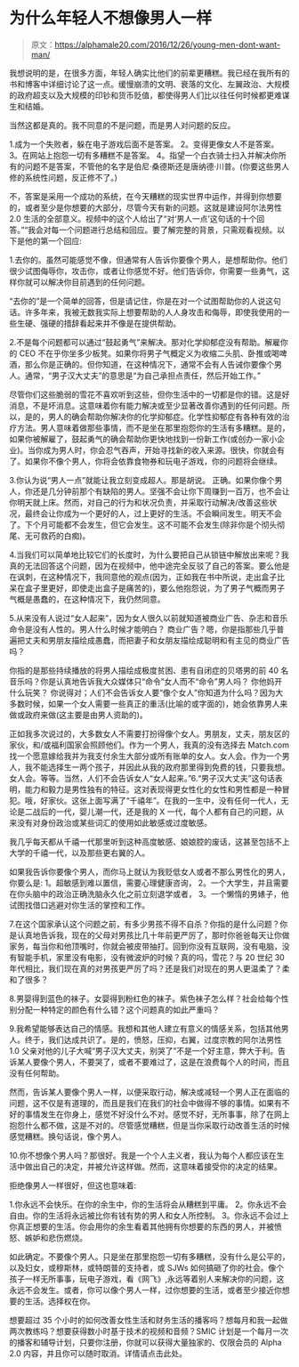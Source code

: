 # 为什么年轻人不想像男人一样

> 原文：<https://alphamale20.com/2016/12/26/young-men-dont-want-man/>

我想说明的是，在很多方面，年轻人确实比他们的前辈更糟糕。我已经在我所有的书和博客中详细讨论了这一点。缓慢崩溃的文明、衰落的文化、左翼政治、大规模的政府超支以及大规模的印钞和货币贬值，都使得男人们比以往任何时候都更难谋生和结婚。

当然这都是真的。我不同意的不是问题，而是男人对问题的反应。

1.成为一个失败者，躲在电子游戏后面不是答案。
2。变得更像女人不是答案。
3。在网站上抱怨一切有多糟糕不是答案。
4。指望一个白衣骑士扫入并解决你所有的问题不是答案，不管他的名字是伯尼·桑德斯还是唐纳德·川普。(你要这些男人修的系统性问题，反正修不了。)

不，答案是采用一个成功的系统，在今天糟糕的现实世界中运作，并得到你想要的，或者至少是你想要的大部分，尽管今天有新的问题。这就是建设阿尔法男性 2.0 生活的全部意义。视频中的这个人给出了“对‘男人一点’这句话的十个回答。”“我会对每一个问题进行总结和回应。要了解完整的背景，只需观看视频。以下是他的第一个回应:

1.去你的。虽然可能感觉不像，但通常有人告诉你要像个男人，是想帮助你。他们很少试图侮辱你，攻击你，或者让你感觉不好。他们告诉你，你需要一些勇气，这样你就可以解决你目前遇到的任何问题。

“去你的”是一个简单的回答，但是请记住，你是在对一个试图帮助你的人说这句话。许多年来，我被无数我实际上想要帮助的人人身攻击和侮辱，即使我使用的一些生硬、强硬的措辞看起来并不像是在提供帮助。

2.不是每个问题都可以通过“鼓起勇气”来解决。那对化学抑郁症没有帮助。解雇你的 CEO 不在乎你坐多少板凳。如果你将男子气概定义为收缩二头肌、卧推或喝啤酒，那么你是正确的。但你知道，在这种情况下，通常不会有人告诫你要像个男人。通常，“男子汉大丈夫”的意思是“为自己承担点责任，然后开始工作。”

尽管你们这些脆弱的雪花不喜欢听到这些，但你生活中的一切都是你的错。这是好消息，不是坏消息。这意味着你有能力解决或至少显著改善你遇到的任何问题。所以，是的，男人的确会帮助你解决你的化学抑郁症。化学性抑郁症有各种有效的治疗方法。男人意味着做那些事情，而不是坐在那里抱怨你的生活有多糟糕。是的，如果你被解雇了，鼓起勇气的确会帮助你更快地找到一份新工作(或创办一家小企业)。当你成为男人时，你会忍气吞声，开始寻找新的收入来源。很快，你就会有了。如果你不像个男人，你将会依靠食物券和玩电子游戏，你的问题将会继续。

3.你认为说“男人一点”就能让我立刻变成超人。那是胡说。
正确。如果你像个男人，你还是几分钟前那个有缺陷的男人。坚强不会让你下周赚到一百万，也不会让你明天就上床。然而，对自己的行为和状况负责，并采取行动解决/改善这些状况，最终会让你成为一个更好的人，过上更好的生活。不会瞬间发生。明天不会了。下个月可能都不会发生，但它会发生。这不可能不会发生(除非你是个彻头彻尾、无可救药的白痴)。

4.当我们可以简单地比较它们的长度时，为什么要把自己从锁链中解放出来呢？我真的无法回答这个问题，因为在视频中，他中途完全反驳了自己的答案。要么他是在讽刺，在这种情况下，我同意他的观点(因为，正如我在书中所说，走出盒子比呆在盒子里更好，即使走出盒子是痛苦的)，要么他抱怨说，为了男子气概而男子气概是愚蠢的，在这种情况下，我仍然同意。

5.从来没有人说过“女人起来”，因为女人很久以前就知道被商业广告、杂志和音乐命令是没有人性的。男人什么时候才能明白？
商业广告？嗯，你是指那些几乎普遍把丈夫和男朋友描绘成愚蠢，而把妻子和女朋友描绘成聪明和有主见的商业广告吗？

你指的是那些持续播放的将男人描绘成极度贫困、患有自闭症的贝塔男的前 40 名音乐吗？你是认真地告诉我大众媒体只“命令”女人而不“命令”男人吗？
你他妈开什么玩笑？
你说得对；人们不会告诉女人要“像个女人”你知道为什么吗？因为大多数时候，如果一个女人需要一些真正的重活(比喻的或字面的)，她会依靠男人来做或政府来做(这主要是由男人资助的)。

正如我多次说过的，大多数女人不需要打扮得像个女人。男朋友，丈夫，朋友区的家伙，和/或福利国家会照顾他们。作为一个男人，我真的没有选择去 Match.com 找一个愿意嫁给我并为我支付余生大部分或所有账单的女人。女人会。作为一个男人，我不能选择生一两个孩子，并因此从我的政府那里得到免费的钱，只要我想。女人会。等等。当然，人们不会告诉女人“女人起来。”6.“男子汉大丈夫”这句话表明，能力和毅力是男性独有的特征。这对表现得更女性化的女性和男性都是一种冒犯。哦，好家伙。这张上面写满了“千禧年”。在我的一生中，没有任何一代人，无论是二战后的一代，婴儿潮一代，还是我的 X 一代，每个人都有自己的问题，从来没有对身份政治或某些词汇的使用如此敏感或过度敏感。

我几乎每天都从千禧一代那里听到这种高度敏感、娘娘腔的废话，这甚至包括不上大学的千禧一代，以及那些更右翼的人。

如果我告诉你要像个男人，而你马上就认为我贬低女人或者不那么男性化的男人，你要么是:
1。超敏感到难以置信，需要心理健康咨询，
2。一个大学生，并且需要在你头脑中的政治正确洗脑永久化之前立刻退学或者，
3。一个懒惰的男婊子，他试图找借口逃避对你生活的掌控和工作。

7.在这个国家承认这个问题之前，有多少男孩不得不自杀？你指的是什么问题？你是认真地告诉我，现在的父母对男孩比几十年前更严厉了，那时你爸爸每天让你做家务，每当你和他顶嘴时，你就会被皮带抽打。回到你没有互联网，没有电脑，没有智能手机，家里没有电影，没有微波炉的时候？真的吗，雪花？与 20 世纪 30 年代相比，我们现在真的对男孩更严厉了吗？还是我们对现在的男人更温柔了？柔和了很多？

8.男婴得到蓝色的袜子。女婴得到粉红色的袜子。紫色袜子怎么样？社会给每个性别分配一种特定的颜色有什么错？这个问题真的如此严重吗？

9.我希望能够表达自己的情感。我想和其他人建立有意义的情感关系，包括其他男人。终于，我们达成共识了。是的，愤怒，压抑，右翼，过度宗教的阿尔法男性 1.0 父亲对他的儿子大喊“男子汉大丈夫，别哭了”不是一个好主意，弊大于利。告诉某人要像个男人，不要哭了，或者不要难过了，这是在浪费每个人的时间，而且没有任何帮助。

然而，告诉某人要像个男人一样，以便采取行动，解决或减轻一个男人正在面临的问题，这不仅是有道理的，而且是我们在我们的社会中做得不够的事情。如果有不好的事情发生在你身上，感觉不好没什么不对。感觉不好，无所事事，除了在网上抱怨什么都不做，这是不对的。尽管感觉糟糕，但是当你采取行动改善生活的时候感觉糟糕。换句话说，像个男人。

10.你不想像个男人吗？那很好。我是一个个人主义者，我认为每个人都应该在生活中做出自己的决定，并被允许这样做。然而，这意味着接受你的决定的结果。

拒绝像男人一样很好，但这也意味着:

1.你永远不会快乐。在你的余生中，你的生活将会从糟糕到平庸。
2。你永远不会自由。你的生活将永远被比你有钱有势的男人和女人所控制。
3。你永远不会过上你真正想要的生活。你会用你的余生看着其他拥有你想要的东西的男人，并被愤怒、嫉妒和悲伤燃烧。

如此确定。不要像个男人。只是坐在那里抱怨一切有多糟糕，没有什么是公平的，以及妇女，或穆斯林，或特朗普的支持者，或 SJWs 如何搞砸了你的社会。像个孩子一样无所事事，玩电子游戏，看《网飞》,永远等着别人来解决你的问题，这永远不会发生。或者，你可以像个男人一样，过你想要的生活，或者至少接近你想要的生活。选择权在你。

想要超过 35 个小时的如何改善女性生活和财务生活的播客吗？想每月和我一起做两次教练吗？想要获得数小时基于技术的视频和音频？SMIC 计划是一个每月一次的播客和辅导计划，只要你注册，你就可以获得大量独家的、仅限会员的 Alpha 2.0 内容，并且你可以随时取消。详情请点击此处。